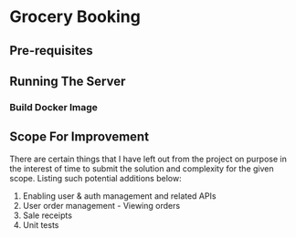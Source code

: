 # Grocery Booking

## Pre-requisites

## Running The Server

### Build Docker Image

## Scope For Improvement

There are certain things that I have left out from the project on purpose in the interest of time to submit the solution and complexity for the given scope. Listing such potential additions below:

1. Enabling user & auth management and related APIs
2. User order management - Viewing orders
3. Sale receipts
4. Unit tests
